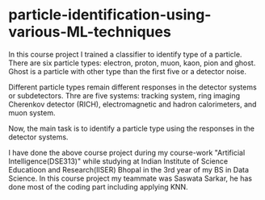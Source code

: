 # particle-identification-using-various-ML-techniques
In this course project I trained a classifier to identify type of a particle. There are six particle types: electron, proton, muon, kaon, pion and ghost. Ghost is a particle with other type than the first five or a detector noise. 

Different particle types remain different responses in the detector systems or subdetectors. Thre are five systems: tracking system, ring imaging Cherenkov detector (RICH), electromagnetic and hadron calorimeters, and muon system.

Now, the main task is to identify a particle type using the responses in the detector systems.

I have done the above course project during my course-work "Artificial Intelligence(DSE313)" while studying at Indian Institute of Science Educatioon and Research(IISER) Bhopal in the 3rd year of my BS in Data Science. In this course project my teammate was Saswata Sarkar, he has done most of the coding part including applying KNN.
